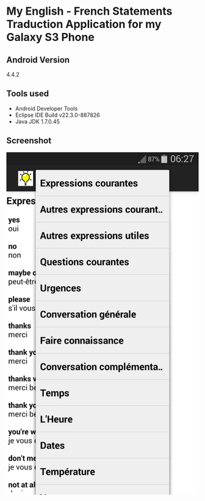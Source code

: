 # My English - French Statements Traduction Application for my Galaxy S3 Phone



## Android Version

4.4.2

## Tools used

- Android Developer Tools
- Eclipse IDE Build v22.3.0-887826
- Java JDK 1.7.0.45

## Screenshot

![Screenshot11](Screenshot11.png)

